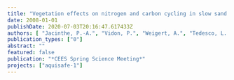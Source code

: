 ```yaml
---
title: "Vegetation effects on nitrogen and carbon cycling in slow sand filters."
date: 2008-01-01
publishDate: 2020-07-03T20:16:47.617433Z
authors: [ "Jacinthe, P.-A.", "Vidon, P.", "Weigert, A.", "Tedesco, L. P.", "Litz, N.", "Bartel, H.", "GrÃ¼tzmacher, G." ]
publication_types: ["0"]
abstract: ""
featured: false
publication: "*CEES Spring Science Meeting*"
projects: ["aquisafe-1"]
---
```


